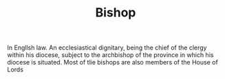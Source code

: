 ---
title: Bishop
letter: B
permalink: "/definitions/bishop.html"
body: In Engllsh law. An ecclesiastical dignitary, being the chief of the clergy within
  his diocese, subject to the archbishop of the province in which his diocese is situated.
  Most of tlie bishops are also members of the House of Lords
published_at: '2018-07-07'
source: Black's Law Dictionary
layout: post
---